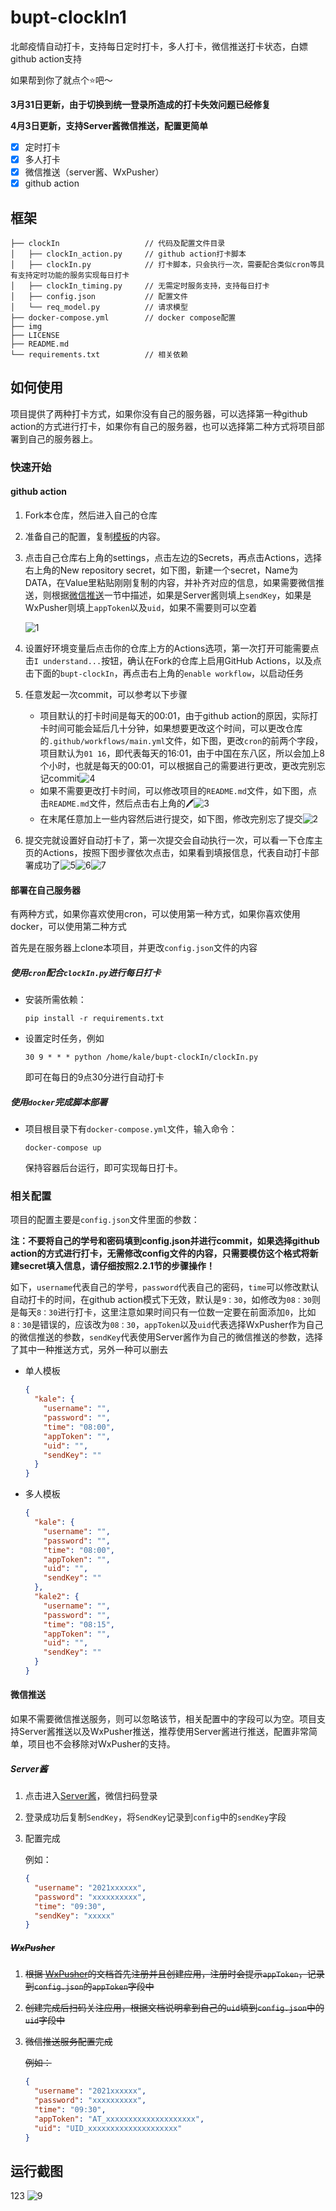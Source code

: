 # bupt-clockIn1
北邮疫情自动打卡，支持每日定时打卡，多人打卡，微信推送打卡状态，白嫖github action支持


如果帮到你了就点个:star:吧～

**3月31日更新，由于切换到统一登录所造成的打卡失效问题已经修复**

**4月3日更新，支持Server酱微信推送，配置更简单**

- [x] 定时打卡
- [x] 多人打卡
- [x] 微信推送（server酱、WxPusher）
- [x] github action

## 框架

```
├── clockIn                   // 代码及配置文件目录
│   ├── clockIn_action.py     // github action打卡脚本
│   ├── clockIn.py            // 打卡脚本，只会执行一次，需要配合类似cron等具有支持定时功能的服务实现每日打卡
│   ├── clockIn_timing.py     // 无需定时服务支持，支持每日打卡
│   ├── config.json           // 配置文件
│   └── req_model.py          // 请求模型
├── docker-compose.yml        // docker compose配置
├── img
├── LICENSE
├── README.md
└── requirements.txt          // 相关依赖
```

## 如何使用

项目提供了两种打卡方式，如果你没有自己的服务器，可以选择第一种github action的方式进行打卡，如果你有自己的服务器，也可以选择第二种方式将项目部署到自己的服务器上。

### 快速开始

#### github action

1. Fork本仓库，然后进入自己的仓库

2. 准备自己的配置，复制[模板](#相关配置)的内容。

3. 点击自己仓库右上角的settings，点击左边的Secrets，再点击Actions，选择右上角的New repository secret，如下图，新建一个secret，Name为DATA，在Value里粘贴刚刚复制的内容，并补齐对应的信息，如果需要微信推送，则根据[微信推送](#微信推送)一节中描述，如果是Server酱则填上`sendKey`，如果是WxPusher则填上`appToken`以及`uid`，如果不需要则可以空着

   ![1](img/1.png)

4. 设置好环境变量后点击你的仓库上方的Actions选项，第一次打开可能需要点击`I understand...`按钮，确认在Fork的仓库上启用GitHub Actions，以及点击下面的`bupt-clockIn`，再点击右上角的`enable workflow`，以启动任务
5. 任意发起一次commit，可以参考以下步骤
   - 项目默认的打卡时间是每天的00:01，由于github action的原因，实际打卡时间可能会延后几十分钟，如果想要更改这个时间，可以更改仓库的`.github/workflows/main.yml`文件，如下图，更改`cron`的前两个字段，项目默认为`01 16`，即代表每天的16:01，由于中国在东八区，所以会加上8个小时，也就是每天的00:01，可以根据自己的需要进行更改，更改完别忘记commit![4](img/4.png)
   - 如果不需要更改打卡时间，可以修改项目的`README.md`文件，如下图，点击`README.md`文件，然后点击右上角的:pen:![3](img/3.png)
   - 在末尾任意加上一些内容然后进行提交，如下图，修改完别忘了提交![2](img/2.png)
   
6. 提交完就设置好自动打卡了，第一次提交会自动执行一次，可以看一下仓库主页的Actions，按照下图步骤依次点击，如果看到填报信息，代表自动打卡部署成功了![5](img/5.png)![6](img/6.png)![7](img/7.png)

#### 部署在自己服务器

有两种方式，如果你喜欢使用cron，可以使用第一种方式，如果你喜欢使用docker，可以使用第二种方式

首先是在服务器上clone本项目，并更改`config.json`文件的内容

##### 使用`cron`配合`clockIn.py`进行每日打卡

- 安装所需依赖：

  `pip install -r requirements.txt`

- 设置定时任务，例如

  `30 9 * * * python /home/kale/bupt-clockIn/clockIn.py`

  即可在每日的9点30分进行自动打卡

##### 使用`docker`完成脚本部署

- 项目根目录下有`docker-compose.yml`文件，输入命令：

  `docker-compose up`

  保持容器后台运行，即可实现每日打卡。

### 相关配置

项目的配置主要是`config.json`文件里面的参数：

**注：不要将自己的学号和密码填到config.json并进行commit，如果选择github action的方式进行打卡，无需修改config文件的内容，只需要模仿这个格式将新建secret填入信息，请仔细按照2.2.1节的步骤操作！**

如下，`username`代表自己的学号，`password`代表自己的密码，`time`可以修改默认自动打卡的时间，在github action模式下无效，默认是`9：30`，如修改为`08：30`则是每天`8：30`进行打卡，这里注意如果时间只有一位数一定要在前面添加`0`，比如`8：30`是错误的，应该改为`08：30`，`appToken`以及`uid`代表选择WxPusher作为自己的微信推送的参数，`sendKey`代表使用Server酱作为自己的微信推送的参数，选择了其中一种推送方式，另外一种可以删去

- 单人模板

  ```json
  {
    "kale": {
      "username": "",
      "password": "",
      "time": "08:00",
      "appToken": "",
      "uid": "",
      "sendKey": ""
    }
  }
  ```

- 多人模板

  ```json
  {
    "kale": {
      "username": "",
      "password": "",
      "time": "08:00",
      "appToken": "",
      "uid": "",
      "sendKey": ""
    },
    "kale2": {
      "username": "",
      "password": "",
      "time": "08:15",
      "appToken": "",
      "uid": "",
      "sendKey": ""
    }
  }
  ```

#### 微信推送

如果不需要微信推送服务，则可以忽略该节，相关配置中的字段可以为空。项目支持Server酱推送以及WxPusher推送，推荐使用Server酱进行推送，配置非常简单，项目也不会移除对WxPusher的支持。

##### Server酱

1. 点击进入[Server酱](https://sct.ftqq.com/)，微信扫码登录

2. 登录成功后复制`SendKey`，将`SendKey`记录到`config`中的`sendKey`字段

3. 配置完成

   例如：

   ```json
   {
     "username": "2021xxxxxx",
     "password": "xxxxxxxxxx",
     "time": "09:30",
     "sendKey": "xxxxx"
   }
   ```

##### ~~WxPusher~~

1. ~~根据 [WxPusher](https://wxpusher.zjiecode.com/docs/#/)的文档首先注册并且创建应用，注册时会提示`appToken`，记录到`config.json`的`appToken`字段中~~

2. ~~创建完成后扫码关注应用，根据文档说明拿到自己的`uid`填到`config.json`中的`uid`字段中~~

3. ~~微信推送服务配置完成~~

   ~~例如：~~

   ```json
   {
     "username": "2021xxxxxx",
     "password": "xxxxxxxxxx",
     "time": "09:30",
     "appToken": "AT_xxxxxxxxxxxxxxxxxxxx",
     "uid": "UID_xxxxxxxxxxxxxxxxxxxx"
   }
   ```

## 运行截图
123
![9](img/9.png)
